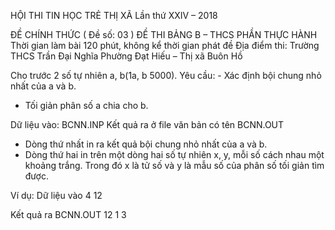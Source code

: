 HỘI THI TIN HỌC TRẺ THỊ XÃ
Lần thứ XXIV – 2018

ĐỀ CHÍNH THỨC
( Đề số: 03 )
ĐỀ THI BẢNG B – THCS
PHẦN THỰC HÀNH
Thời gian làm bài 120 phút, không kể thời gian phát đề
Địa điểm thi: Trường THCS Trần Đại Nghĩa
Phường Đạt Hiếu – Thị xã Buôn Hồ

Cho trước 2 số tự nhiên a, b(1a, b 5000).
Yêu cầu: 	- Xác định bội chung nhỏ nhất của a và b.
- Tối giản phân số a chia cho b. 

Dữ liệu vào: BCNN.INP
Kết quả ra ở file văn bản có tên BCNN.OUT
- Dòng thứ nhất in ra kết quả bội chung nhỏ nhất của a và b.
- Dòng thứ hai in trên một dòng hai số tự nhiên x, y, mỗi số cách nhau một khoảng trắng. Trong đó x là tử số và y là mẫu số của phân số tối giản tìm được.

Ví dụ:
Dữ liệu vào
4 12

Kết quả ra BCNN.OUT
12
1 3

